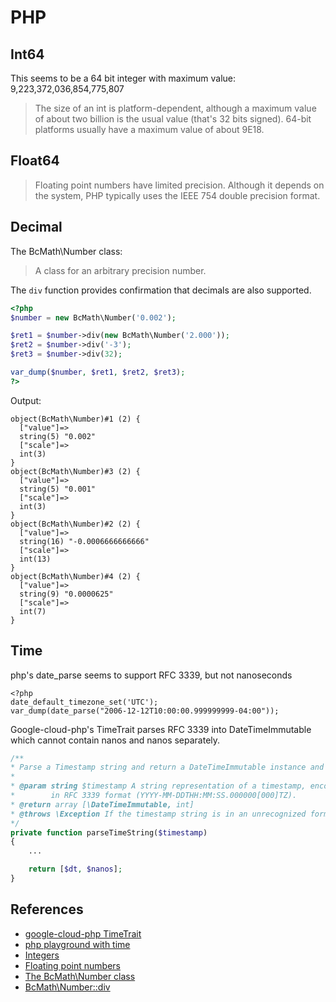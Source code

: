 # PHP

## Int64

This seems to be a 64 bit integer with maximum value: 9,223,372,036,854,775,807

> The size of an int is platform-dependent, although a maximum value of about two billion is the usual value (that's 32 bits signed). 64-bit platforms usually have a maximum value of about 9E18. 

## Float64

> Floating point numbers have limited precision. Although it depends on the system, PHP typically uses the IEEE 754 double precision format.

## Decimal

The BcMath\Number class:

> A class for an arbitrary precision number.

The `div` function provides confirmation that decimals are also supported.

```php
<?php
$number = new BcMath\Number('0.002');

$ret1 = $number->div(new BcMath\Number('2.000'));
$ret2 = $number->div('-3');
$ret3 = $number->div(32);

var_dump($number, $ret1, $ret2, $ret3);
?>
```

Output:

```
object(BcMath\Number)#1 (2) {
  ["value"]=>
  string(5) "0.002"
  ["scale"]=>
  int(3)
}
object(BcMath\Number)#3 (2) {
  ["value"]=>
  string(5) "0.001"
  ["scale"]=>
  int(3)
}
object(BcMath\Number)#2 (2) {
  ["value"]=>
  string(16) "-0.0006666666666"
  ["scale"]=>
  int(13)
}
object(BcMath\Number)#4 (2) {
  ["value"]=>
  string(9) "0.0000625"
  ["scale"]=>
  int(7)
}
```

## Time

php's date_parse seems to support RFC 3339, but not nanoseconds

```
<?php
date_default_timezone_set('UTC');
var_dump(date_parse("2006-12-12T10:00:00.999999999-04:00"));
```

Google-cloud-php's TimeTrait parses RFC 3339 into DateTimeImmutable which cannot contain nanos and nanos separately.

```php
/**
* Parse a Timestamp string and return a DateTimeImmutable instance and nanoseconds as an integer.
*
* @param string $timestamp A string representation of a timestamp, encoded
*        in RFC 3339 format (YYYY-MM-DDTHH:MM:SS.000000[000]TZ).
* @return array [\DateTimeImmutable, int]
* @throws \Exception If the timestamp string is in an unrecognized format.
*/
private function parseTimeString($timestamp)
{
    ...

    return [$dt, $nanos];
}
```

## References

* [google-cloud-php TimeTrait](https://github.com/googleapis/google-cloud-php/blob/main/Core/src/TimeTrait.php)
* [php playground with time](https://3v4l.org/FPHoh)
* [Integers](https://www.php.net/manual/en/language.types.integer.php)
* [Floating point numbers](https://www.php.net/manual/en/language.types.float.php)
* [The BcMath\Number class](https://www.php.net/manual/en/class.bcmath-number.php)
* [BcMath\Number::div](https://www.php.net/manual/en/bcmath-number.div.php)
